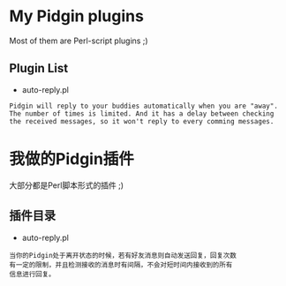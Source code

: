 # My Pidgin plugins

Most of them are Perl-script plugins ;)

## Plugin List

* auto-reply.pl

```
Pidgin will reply to your buddies automatically when you are "away".
The number of times is limited. And it has a delay between checking
the received messages, so it won't reply to every comming messages.
```

# 我做的Pidgin插件

大部分都是Perl脚本形式的插件 ;)

## 插件目录

* auto-reply.pl

```
当你的Pidgin处于离开状态的时候，若有好友消息则自动发送回复，回复次数
有一定的限制，并且检测接收的消息时有间隔，不会对短时间内接收到的所有
信息进行回复。
```
